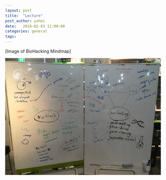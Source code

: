 ```yaml
---
layout: post
title:  "Lecture"
post_author: yohei
date:   2018-02-03 11:00:00
categories: general
tags: 
---
```


[Image of BioHacking Mindmap]

![Image of BioHacking Mindmap](/images/What_is_BioHacking.jpg)
